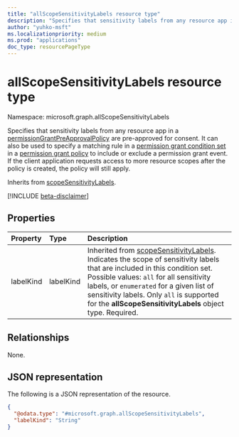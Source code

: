 ```yaml
---
title: "allScopeSensitivityLabels resource type"
description: "Specifies that sensitivity labels from any resource app in a permissionGrantPreApprovalPolicy are pre-approved for consent. It can also be used to specify a matching rule in a permissiongrantconditionset in a permissiongrantpolicy to include or exclude a permission grant event"
author: "yuhko-msft"
ms.localizationpriority: medium
ms.prod: "applications"
doc_type: resourcePageType
---
```


# allScopeSensitivityLabels resource type

Namespace: microsoft.graph.allScopeSensitivityLabels

Specifies that sensitivity labels from any resource app in a [permissionGrantPreApprovalPolicy](../resources/permissiongrantpreapprovalpolicy.md) are pre-approved for consent. It can also be used to specify a matching rule in a [permission grant condition set](permissiongrantconditionset.md) in a [permission grant policy](permissiongrantpolicy.md) to include or exclude a permission grant event. If the client application requests access to more resource scopes after the policy is created, the policy will still apply.

Inherits from [scopeSensitivityLabels](../resources/scopesensitivitylabels.md).

[!INCLUDE [beta-disclaimer](../../includes/beta-disclaimer.md)]

## Properties
|Property|Type|Description|
|:---|:---|:---|
|labelKind|labelKind|Inherited from [scopeSensitivityLabels](../resources/scopesensitivitylabels.md). Indicates the scope of sensitivity labels that are included in this condition set. Possible values: `all` for all sensitivity labels, or `enumerated` for a given list of sensitivity labels. Only `all` is supported for the **allScopeSensitivityLabels** object type. Required.|

## Relationships
None.

## JSON representation
The following is a JSON representation of the resource.
<!-- {
  "blockType": "resource",
  "@odata.type": "microsoft.graph.allScopeSensitivityLabels"
}
-->
``` json
{
  "@odata.type": "#microsoft.graph.allScopeSensitivityLabels",
  "labelKind": "String"
}
```
